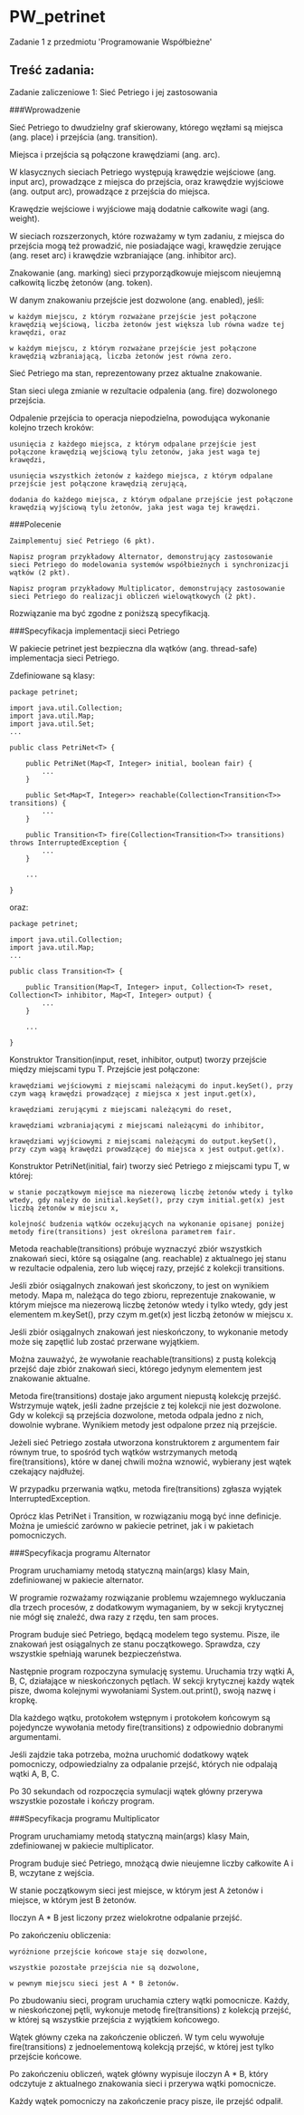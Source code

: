 # PW_petrinet
Zadanie 1 z przedmiotu 'Programowanie Współbieżne'

## Treść zadania:

Zadanie zaliczeniowe 1: Sieć Petriego i jej zastosowania

###Wprowadzenie

Sieć Petriego to dwudzielny graf skierowany, którego węzłami są miejsca (ang. place) i przejścia (ang. transition).

Miejsca i przejścia są połączone krawędziami (ang. arc).

W klasycznych sieciach Petriego występują krawędzie wejściowe (ang. input arc), prowadzące z miejsca do przejścia, oraz krawędzie wyjściowe (ang. output arc), prowadzące z przejścia do miejsca.

Krawędzie wejściowe i wyjściowe mają dodatnie całkowite wagi (ang. weight).

W sieciach rozszerzonych, które rozważamy w tym zadaniu, z miejsca do przejścia mogą też prowadzić, nie posiadające wagi, krawędzie zerujące (ang. reset arc) i krawędzie wzbraniające (ang. inhibitor arc).

Znakowanie (ang. marking) sieci przyporządkowuje miejscom nieujemną całkowitą liczbę żetonów (ang. token).

W danym znakowaniu przejście jest dozwolone (ang. enabled), jeśli:

    w każdym miejscu, z którym rozważane przejście jest połączone krawędzią wejściową, liczba żetonów jest większa lub równa wadze tej krawędzi, oraz

    w każdym miejscu, z którym rozważane przejście jest połączone krawędzią wzbraniającą, liczba żetonów jest równa zero.

Sieć Petriego ma stan, reprezentowany przez aktualne znakowanie.

Stan sieci ulega zmianie w rezultacie odpalenia (ang. fire) dozwolonego przejścia.

Odpalenie przejścia to operacja niepodzielna, powodująca wykonanie kolejno trzech kroków:

    usunięcia z każdego miejsca, z którym odpalane przejście jest połączone krawędzią wejściową tylu żetonów, jaka jest waga tej krawędzi,

    usunięcia wszystkich żetonów z każdego miejsca, z którym odpalane przejście jest połączone krawędzią zerującą,

    dodania do każdego miejsca, z którym odpalane przejście jest połączone krawędzią wyjściową tylu żetonów, jaka jest waga tej krawędzi.

###Polecenie

    Zaimplementuj sieć Petriego (6 pkt).

    Napisz program przykładowy Alternator, demonstrujący zastosowanie sieci Petriego do modelowania systemów współbieżnych i synchronizacji wątków (2 pkt).

    Napisz program przykładowy Multiplicator, demonstrujący zastosowanie sieci Petriego do realizacji obliczeń wielowątkowych (2 pkt).

Rozwiązanie ma być zgodne z poniższą specyfikacją.

###Specyfikacja implementacji sieci Petriego

W pakiecie petrinet jest bezpieczna dla wątków (ang. thread-safe) implementacja sieci Petriego.

Zdefiniowane są klasy:
```
package petrinet;

import java.util.Collection;
import java.util.Map;
import java.util.Set;
...

public class PetriNet<T> {

    public PetriNet(Map<T, Integer> initial, boolean fair) {
        ...
    }

    public Set<Map<T, Integer>> reachable(Collection<Transition<T>> transitions) {
        ...
    }

    public Transition<T> fire(Collection<Transition<T>> transitions) throws InterruptedException {
        ...
    }

    ...

}
```
oraz:
```
package petrinet;

import java.util.Collection;
import java.util.Map;
...

public class Transition<T> {

    public Transition(Map<T, Integer> input, Collection<T> reset, Collection<T> inhibitor, Map<T, Integer> output) {
        ...
    }

    ...

}
```
Konstruktor Transition<T>(input, reset, inhibitor, output) tworzy przejście między miejscami typu T. Przejście jest połączone:

    krawędziami wejściowymi z miejscami należącymi do input.keySet(), przy czym wagą krawędzi prowadzącej z miejsca x jest input.get(x),

    krawędziami zerującymi z miejscami należącymi do reset,

    krawędziami wzbraniającymi z miejscami należącymi do inhibitor,

    krawędziami wyjściowymi z miejscami należącymi do output.keySet(), przy czym wagą krawędzi prowadzącej do miejsca x jest output.get(x).

Konstruktor PetriNet<T>(initial, fair) tworzy sieć Petriego z miejscami typu T, w której:

    w stanie początkowym miejsce ma niezerową liczbę żetonów wtedy i tylko wtedy, gdy należy do initial.keySet(), przy czym initial.get(x) jest liczbą żetonów w miejscu x,

    kolejność budzenia wątków oczekujących na wykonanie opisanej poniżej metody fire(transitions) jest określona parametrem fair.

Metoda reachable(transitions) próbuje wyznaczyć zbiór wszystkich znakowań sieci, które są osiągalne (ang. reachable) z aktualnego jej stanu w rezultacie odpalenia, zero lub więcej razy, przejść z kolekcji transitions.

Jeśli zbiór osiągalnych znakowań jest skończony, to jest on wynikiem metody. Mapa m, należąca do tego zbioru, reprezentuje znakowanie, w którym miejsce ma niezerową liczbę żetonów wtedy i tylko wtedy, gdy jest elementem m.keySet(), przy czym m.get(x) jest liczbą żetonów w miejscu x.

Jeśli zbiór osiągalnych znakowań jest nieskończony, to wykonanie metody może się zapętlić lub zostać przerwane wyjątkiem.

Można zauważyć, że wywołanie reachable(transitions) z pustą kolekcją przejść daje zbiór znakowań sieci, którego jedynym elementem jest znakowanie aktualne.

Metoda fire(transitions) dostaje jako argument niepustą kolekcję przejść. Wstrzymuje wątek, jeśli żadne przejście z tej kolekcji nie jest dozwolone. Gdy w kolekcji są przejścia dozwolone, metoda odpala jedno z nich, dowolnie wybrane. Wynikiem metody jest odpalone przez nią przejście.

Jeżeli sieć Petriego została utworzona konstruktorem z argumentem fair równym true, to spośród tych wątków wstrzymanych metodą fire(transitions), które w danej chwili można wznowić, wybierany jest wątek czekający najdłużej.

W przypadku przerwania wątku, metoda fire(transitions) zgłasza wyjątek InterruptedException.

Oprócz klas PetriNet<T> i Transition<T>, w rozwiązaniu mogą być inne definicje. Można je umieścić zarówno w pakiecie petrinet, jak i w pakietach pomocniczych.


###Specyfikacja programu Alternator

Program uruchamiamy metodą statyczną main(args) klasy Main, zdefiniowanej w pakiecie alternator.

W programie rozważamy rozwiązanie problemu wzajemnego wykluczania dla trzech procesów, z dodatkowym wymaganiem, by w sekcji krytycznej nie mógł się znaleźć, dwa razy z rzędu, ten sam proces.

Program buduje sieć Petriego, będącą modelem tego systemu. Pisze, ile znakowań jest osiągalnych ze stanu początkowego. Sprawdza, czy wszystkie spełniają warunek bezpieczeństwa.

Następnie program rozpoczyna symulację systemu. Uruchamia trzy wątki A, B, C, działające w nieskończonych pętlach. W sekcji krytycznej każdy wątek pisze, dwoma kolejnymi wywołaniami System.out.print(), swoją nazwę i kropkę.

Dla każdego wątku, protokołem wstępnym i protokołem końcowym są pojedyncze wywołania metody fire(transitions) z odpowiednio dobranymi argumentami.

Jeśli zajdzie taka potrzeba, można uruchomić dodatkowy wątek pomocniczy, odpowiedzialny za odpalanie przejść, których nie odpalają wątki A, B, C.

Po 30 sekundach od rozpoczęcia symulacji wątek główny przerywa wszystkie pozostałe i kończy program.



###Specyfikacja programu Multiplicator

Program uruchamiamy metodą statyczną main(args) klasy Main, zdefiniowanej w pakiecie multiplicator.

Program buduje sieć Petriego, mnożącą dwie nieujemne liczby całkowite A i B, wczytane z wejścia.

W stanie początkowym sieci jest miejsce, w którym jest A żetonów i miejsce, w którym jest B żetonów.

Iloczyn A * B jest liczony przez wielokrotne odpalanie przejść.

Po zakończeniu obliczenia:

    wyróżnione przejście końcowe staje się dozwolone,

    wszystkie pozostałe przejścia nie są dozwolone,

    w pewnym miejscu sieci jest A * B żetonów.

Po zbudowaniu sieci, program uruchamia cztery wątki pomocnicze. Każdy, w nieskończonej pętli, wykonuje metodę fire(transitions) z kolekcją przejść, w której są wszystkie przejścia z wyjątkiem końcowego.

Wątek główny czeka na zakończenie obliczeń. W tym celu wywołuje fire(transitions) z jednoelementową kolekcją przejść, w której jest tylko przejście końcowe.

Po zakończeniu obliczeń, wątek główny wypisuje iloczyn A * B, który odczytuje z aktualnego znakowania sieci i przerywa wątki pomocnicze.

Każdy wątek pomocniczy na zakończenie pracy pisze, ile przejść odpalił.
